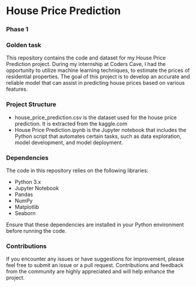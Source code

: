 # House Price Prediction
### Phase 1
### Golden task
This repository contains the code and dataset for my House Price Prediction project. During my internship at Coders Cave, I had the opportunity to utilize machine learning techniques, to estimate the prices of residential properties. The goal of this project is to develop an accurate and reliable model that can assist in predicting house prices based on various features.
### Project Structure
* house_price_prediction.csv is the dataset used for the house price prediction. It is extracted from the kaggle.com
* House Price Prediction.ipynb is the Jupyter notebook that includes the Python script that automates certain tasks, such as data exploration, model development, and model deployment.
### Dependencies
The code in this repository relies on the following libraries:
* Python 3.x
* Jupyter Notebook
* Pandas
* NumPy
* Matplotlib
* Seaborn
  
Ensure that these dependencies are installed in your Python environment before running the code.
### Contributions
If you encounter any issues or have suggestions for improvement, please feel free to submit an issue or a pull request. Contributions and feedback from the community are highly appreciated and will help enhance the project.
